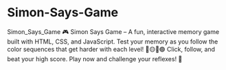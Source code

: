 # Simon-Says-Game
Simon_Says_Game 🎮 Simon Says Game – A fun, interactive memory game built with HTML, CSS, and JavaScript. Test your memory as you follow the color sequences that get harder with each level! 🔴🟡🔵🟢 Click, follow, and beat your high score. Play now and challenge your reflexes! 🚀
